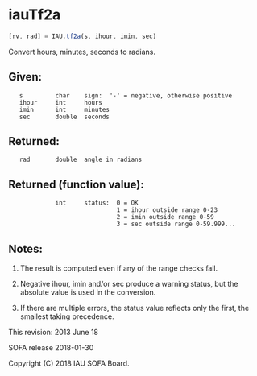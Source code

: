 # iauTf2a

```js
[rv, rad] = IAU.tf2a(s, ihour, imin, sec)
```

Convert hours, minutes, seconds to radians.

## Given:
```
   s         char    sign:  '-' = negative, otherwise positive
   ihour     int     hours
   imin      int     minutes
   sec       double  seconds
```

## Returned:
```
   rad       double  angle in radians
```

## Returned (function value):
```
             int     status:  0 = OK
                              1 = ihour outside range 0-23
                              2 = imin outside range 0-59
                              3 = sec outside range 0-59.999...
```

## Notes:

1)  The result is computed even if any of the range checks fail.

2)  Negative ihour, imin and/or sec produce a warning status, but
    the absolute value is used in the conversion.

3)  If there are multiple errors, the status value reflects only the
    first, the smallest taking precedence.

This revision:  2013 June 18

SOFA release 2018-01-30

Copyright (C) 2018 IAU SOFA Board.